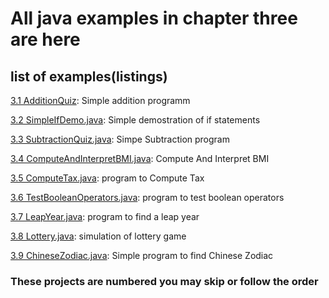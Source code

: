 # All java examples in chapter three are here

## list of examples(listings)

[3.1 AdditionQuiz](AdditionQuiz.java): Simple addition programm

[3.2 SimpleIfDemo.java](SimpleIfDemo.java): Simple demostration of if statements

[3.3 SubtractionQuiz.java](SubtractionQuiz.java): Simpe Subtraction program

[3.4 ComputeAndInterpretBMI.java](ComputeAndInterpretBMI.java): Compute And Interpret BMI

[3.5 ComputeTax.java](ComputeTax.java): program to Compute Tax

[3.6 TestBooleanOperators.java](TestBooleanOperators.java): program to test boolean operators

[3.7 LeapYear.java](LeapYear.java): program to find a leap year

[3.8 Lottery.java](Lottery.java): simulation of lottery game

[3.9 ChineseZodiac.java](ChineseZodiac.java): Simple program to find Chinese Zodiac

### These projects are numbered you may skip or follow the order
